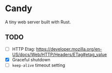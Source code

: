 # Candy

A tiny web server built with Rust.

## TODO

- [ ] HTTP Etag: https://developer.mozilla.org/en-US/docs/Web/HTTP/Headers/ETag#etag_value
- [x] Graceful shutdown
- [ ] `keep-alive` timeout setting
